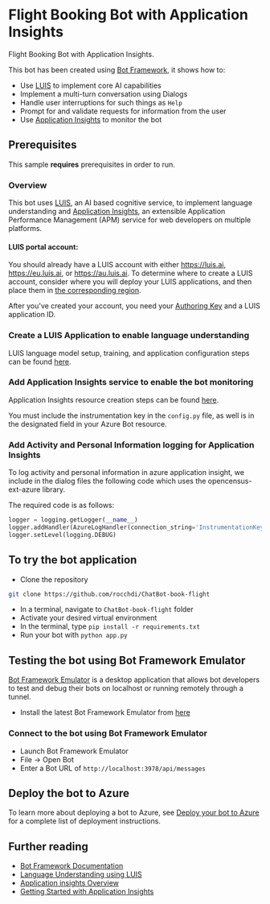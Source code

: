 # Flight Booking Bot with Application Insights

Flight Booking Bot with Application Insights.

This bot has been created using [Bot Framework](https://dev.botframework.com), it shows how to:

- Use [LUIS](https://www.luis.ai) to implement core AI capabilities
- Implement a multi-turn conversation using Dialogs
- Handle user interruptions for such things as `Help`
- Prompt for and validate requests for information from the user
- Use [Application Insights](https://docs.microsoft.com/azure/azure-monitor/app/cloudservices) to monitor the bot

## Prerequisites

This sample **requires** prerequisites in order to run.

### Overview

This bot uses [LUIS](https://www.luis.ai), an AI based cognitive service, to implement language understanding
and [Application Insights](https://docs.microsoft.com/azure/azure-monitor/app/cloudservices), an extensible Application Performance Management (APM) service for web developers on multiple platforms.


#### LUIS portal account:

You should already have a LUIS account with either https://luis.ai, https://eu.luis.ai, or https://au.luis.ai. To determine where to create a LUIS account, consider where you will deploy your LUIS applications, and then place them in [the corresponding region][LUIS-Authoring-Regions].

After you've created your account, you need your [Authoring Key][LUIS-AKey] and a LUIS application ID.

  [LUIS-Authoring-Regions]: https://docs.microsoft.com/azure/cognitive-services/luis/luis-reference-regions#luis-authoring-regions]
  [LUIS-AKey]: https://docs.microsoft.com/azure/cognitive-services/luis/luis-concept-keys#authoring-key


### Create a LUIS Application to enable language understanding

LUIS language model setup, training, and application configuration steps can be found [here](https://docs.microsoft.com/azure/bot-service/bot-builder-howto-v4-luis?view=azure-bot-service-4.0&tabs=cs).


### Add Application Insights service to enable the bot monitoring

Application Insights resource creation steps can be found [here](https://docs.microsoft.com/azure/azure-monitor/app/create-new-resource).

You must include the instrumentation key in the `config.py` file, as well is in the designated field in your Azure Bot resource.

### Add Activity and Personal Information logging for Application Insights
To log activity and personal information in azure application insight, we include in the dialog files the following code which uses the opencensus-ext-azure library.

The required code is as follows:
```python
logger = logging.getLogger(__name__)
logger.addHandler(AzureLogHandler(connection_string='InstrumentationKey=<YOURInstrumentationKey>'))
logger.setLevel(logging.DEBUG)
```

## To try the bot application

- Clone the repository
```bash
git clone https://github.com/rocchdi/ChatBot-book-flight
```
- In a terminal, navigate to `ChatBot-book-flight` folder
- Activate your desired virtual environment
- In the terminal, type `pip install -r requirements.txt`
- Run your bot with `python app.py`

## Testing the bot using Bot Framework Emulator

[Bot Framework Emulator](https://github.com/microsoft/botframework-emulator) is a desktop application that allows bot developers to test and debug their bots on localhost or running remotely through a tunnel.

- Install the latest Bot Framework Emulator from [here](https://github.com/Microsoft/BotFramework-Emulator/releases)

### Connect to the bot using Bot Framework Emulator

- Launch Bot Framework Emulator
- File -> Open Bot
- Enter a Bot URL of `http://localhost:3978/api/messages`

## Deploy the bot to Azure

To learn more about deploying a bot to Azure, see [Deploy your bot to Azure](https://aka.ms/azuredeployment) for a complete list of deployment instructions.

## Further reading

- [Bot Framework Documentation](https://docs.botframework.com)
- [Language Understanding using LUIS](https://docs.microsoft.com/en-us/azure/cognitive-services/luis/)
- [Application insights Overview](https://docs.microsoft.com/azure/azure-monitor/app/app-insights-overview)
- [Getting Started with Application Insights](https://github.com/Microsoft/ApplicationInsights-aspnetcore/wiki/Getting-Started-with-Application-Insights-for-ASP.NET-Core)
